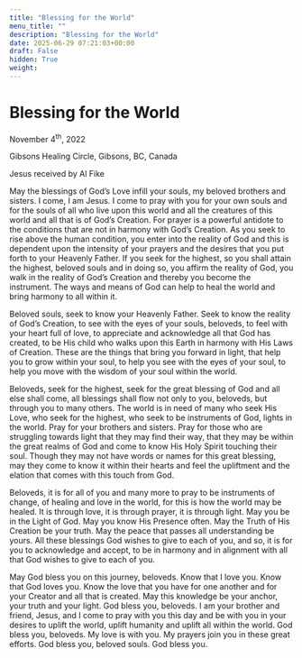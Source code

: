 ```yaml
---
title: "Blessing for the World"
menu_title: ""
description: "Blessing for the World"
date: 2025-06-29 07:21:03+00:00
draft: False
hidden: True
weight:
---
```

# Blessing for the World

November 4<sup>th</sup>, 2022

Gibsons Healing Circle, Gibsons, BC, Canada

Jesus received by Al Fike

May the blessings of God’s Love infill your souls, my beloved brothers and sisters. I come, I am Jesus.  I come to pray with you for your own souls and for the souls of all who live upon this world and all the creatures of this world and all that is of God’s Creation. For prayer is a powerful antidote to the conditions that are not in harmony with God’s Creation. As you seek to rise above the human condition, you enter into the reality of God and this is dependent upon the intensity of your prayers and the desires that you put forth to your Heavenly Father. If you seek for the highest, so you shall attain the highest, beloved souls and in doing so, you affirm the reality of God, you walk in the reality of God’s Creation and thereby you become the instrument. The ways and means of God can help to heal the world and bring harmony to all within it.

Beloved souls, seek to know your Heavenly Father. Seek to know the reality of God’s Creation, to see with the eyes of your souls, beloveds, to feel with your heart full of love, to appreciate and acknowledge all that God has created, to be His child who walks upon this Earth in harmony with His Laws of Creation. These are the things that bring you forward in light, that help you to grow within your soul, to help you see with the eyes of your soul, to help you move with the wisdom of your soul within the world.

Beloveds, seek for the highest, seek for the great blessing of God and all else shall come, all blessings shall flow not only to you, beloveds, but through you to many others. The world is in need of many who seek His Love, who seek for the highest, who seek to be instruments of God, lights in the world. Pray for your brothers and sisters. Pray for those who are struggling towards light that they may find their way, that they may be within the great realms of God and come to know His Holy Spirit touching their soul. Though they may not have words or names for this great blessing, may they come to know it within their hearts and feel the upliftment and the elation that comes with this touch from God.

Beloveds, it is for all of you and many more to pray to be instruments of change, of healing and love in the world, for this is how the world may be healed. It is through love, it is through prayer, it is through light. May you be in the Light of God. May you know His Presence often. May the Truth of His Creation be your truth. May the peace that passes all understanding be yours. All these blessings God wishes to give to each of you, and so, it is for you to acknowledge and accept, to be in harmony and in alignment with all that God wishes to give to each of you.

May God bless you on this journey, beloveds. Know that I love you. Know that God loves you. Know the love that you have for one another and for your Creator and all that is created. May this knowledge be your anchor, your truth and your light. God bless you, beloveds. I am your brother and friend, Jesus, and I come to pray with you this day and be with you in your desires to uplift the world, uplift humanity and uplift all within the world. God bless you, beloveds. My love is with you. My prayers join you in these great efforts. God bless you, beloved souls. God bless you.
